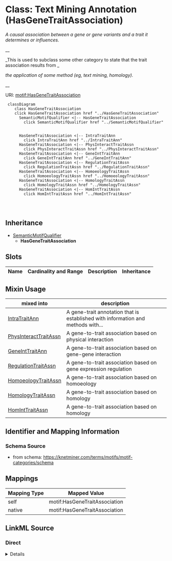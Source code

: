 

# Class: Text Mining Annotation (HasGeneTraitAssociation) 


_A causal association between a gene or gene variants and a trait it determines or influences._

__

_This is used to subclass some other category to state that the trait association results from _

_the application of some method (eg, text mining, homology)._

__





URI: [motif:HasGeneTraitAssociation](https://knetminer.com/terms/motifs/motif-categories/HasGeneTraitAssociation)






```mermaid
 classDiagram
    class HasGeneTraitAssociation
    click HasGeneTraitAssociation href "../HasGeneTraitAssociation"
      SemanticMotifQualifier <|-- HasGeneTraitAssociation
        click SemanticMotifQualifier href "../SemanticMotifQualifier"
      

      HasGeneTraitAssociation <|-- IntraTraitAnn
        click IntraTraitAnn href "../IntraTraitAnn"
      HasGeneTraitAssociation <|-- PhysInteractTraitAssn
        click PhysInteractTraitAssn href "../PhysInteractTraitAssn"
      HasGeneTraitAssociation <|-- GeneIntTraitAnn
        click GeneIntTraitAnn href "../GeneIntTraitAnn"
      HasGeneTraitAssociation <|-- RegulationTraitAssn
        click RegulationTraitAssn href "../RegulationTraitAssn"
      HasGeneTraitAssociation <|-- HomoeologyTraitAssn
        click HomoeologyTraitAssn href "../HomoeologyTraitAssn"
      HasGeneTraitAssociation <|-- HomologyTraitAssn
        click HomologyTraitAssn href "../HomologyTraitAssn"
      HasGeneTraitAssociation <|-- HomIntTraitAssn
        click HomIntTraitAssn href "../HomIntTraitAssn"
      
      
      
```





## Inheritance
* [SemanticMotifQualifier](SemanticMotifQualifier.md)
    * **HasGeneTraitAssociation**



## Slots

| Name | Cardinality and Range | Description | Inheritance |
| ---  | --- | --- | --- |



## Mixin Usage

| mixed into | description |
| --- | --- |
| [IntraTraitAnn](IntraTraitAnn.md) | A gene-trait annotation that is established with information and methods with... |
| [PhysInteractTraitAssn](PhysInteractTraitAssn.md) | A gene-to-trait association based on physical interaction |
| [GeneIntTraitAnn](GeneIntTraitAnn.md) | A gene-to-trait association based on gene-gene interaction |
| [RegulationTraitAssn](RegulationTraitAssn.md) | A gene-to-trait association based on gene expression regulation |
| [HomoeologyTraitAssn](HomoeologyTraitAssn.md) | A gene-to-trait association based on homoeology |
| [HomologyTraitAssn](HomologyTraitAssn.md) | A gene-to-trait association based on homology |
| [HomIntTraitAssn](HomIntTraitAssn.md) | A gene-to-trait association based on homology |








## Identifier and Mapping Information







### Schema Source


* from schema: https://knetminer.com/terms/motifs/motif-categories/schema




## Mappings

| Mapping Type | Mapped Value |
| ---  | ---  |
| self | motif:HasGeneTraitAssociation |
| native | motif:HasGeneTraitAssociation |







## LinkML Source

<!-- TODO: investigate https://stackoverflow.com/questions/37606292/how-to-create-tabbed-code-blocks-in-mkdocs-or-sphinx -->

### Direct

<details>
```yaml
name: HasGeneTraitAssociation
description: "A causal association between a gene or gene variants and a trait it\
  \ determines or influences.\n\nThis is used to subclass some other category to state\
  \ that the trait association results from \nthe application of some method (eg,\
  \ text mining, homology).\n"
title: Text Mining Annotation
from_schema: https://knetminer.com/terms/motifs/motif-categories/schema
is_a: SemanticMotifQualifier
mixin: true

```
</details>

### Induced

<details>
```yaml
name: HasGeneTraitAssociation
description: "A causal association between a gene or gene variants and a trait it\
  \ determines or influences.\n\nThis is used to subclass some other category to state\
  \ that the trait association results from \nthe application of some method (eg,\
  \ text mining, homology).\n"
title: Text Mining Annotation
from_schema: https://knetminer.com/terms/motifs/motif-categories/schema
is_a: SemanticMotifQualifier
mixin: true

```
</details>